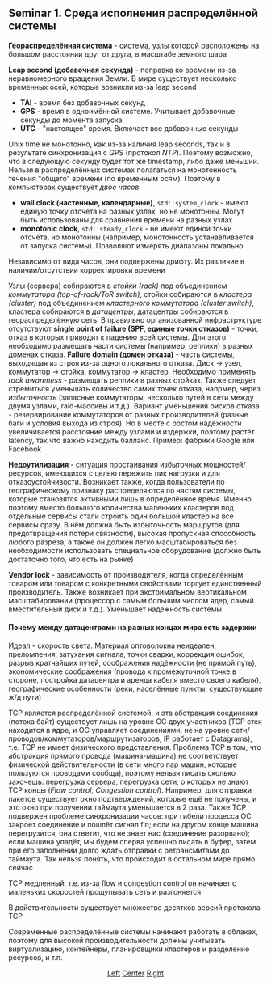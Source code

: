 ## Seminar 1. Среда исполнения распределённой системы

**Геораспределённая система** - система, узлы которой расположены на большом расстоянии друг от друга, в масштабе земного шара

**Leap second (добавочная секунда)** - поправка ко времени из-за неравномерного вращения Земли. В мире существует несколько временных осей, которые возникли из-за leap second
- **TAI** - время без добавочных секунд
- **GPS** - время в одноимённой системе. Учитывает добавочные секунды до момента запуска
- **UTC** - "настоящее" время. Включает все добавочные секунды

Unix time не монотонно, как из-за наличия leap seconds, так и в результате синхронизация с GPS (протокол *NTP*). Поэтому возможно, что в следующую секунду будет тот же timestamp, либо даже меньший. Нельзя в распределённых системах полагаться на монотонность течения "общего" времени (по временным осям). Поэтому в компьютерах существует *двое часов*
- **wall clock (настенные, календарные)**, `std::system_clock` - имеют единую точку отсчёта на разных узлах, но не монотонны. Могут быть использованы для сравнения времени на разных узлах
- **monotonic clock**, `std::steady_clock` - не имеют единой точки отсчёта, но монотонны (например, монотонность устанавливается от запуска системы). Позволяют измерять диапазоны локально

Независимо от вида часов, они подвержены дрифту. Их различие в наличии/отсутствии корректировки времени

Узлы (сервера) собираются в *стойки (rack)* под объединением *коммутатора (top-of-rack/ToR switch)*, стойки собираются в *кластера (cluster)* под объединением *кластерного коммутатора (cluster switch)*, кластера собираются в *датацентры*, датацентры собираются в геораспределённую сеть. В правильно организованной инфраструктуре отсутствуют **single point of failure (SPF, единые точки отказов)** - точки, отказ в которых приводит к падению всей системы. Для этого необходимо размещать части системы (например, реплики) в разных доменах отказа. **Failure domain (домен отказа)** - часть системы, выходящая из строя из-за одного локального отказа. Диск $\to$ узел, коммутатор $\to$ стойка, коммутатор $\to$ кластер. Необходимо применять *rack awareness* - размещать реплики в разных стойках. Также следует стремиться уменьшать количество самих точек отказа, напрмер, через *избыточность* (запасные коммутаторы, несколько путей в сети между двумя узлами, raid-массивы и т.д.). Вариант уменьшения рисков отказа - резервирование коммутаторов от разных производителей (разные баги и условия выхода из строя). Но в месте с ростом надёжности увеличивается расстояние между узлами и издержки, поэтому растёт latency, так что важно находить балланс. Пример: фабрики Google или Facebook

**Недоутилизация** - ситуация простаивания избыточных мощностей/ресурсов, имеющихся с целью пережить пик нагрузки и для отказоустойчивости. Возникает также, когда пользователи по географическому признаку распределяются по частям системы, которые становятся активными лишь в определённое время. Именно поэтому вместо большого количества маленьких кластеров под отдельные сервисы стали строить один большой кластер на все сервисы сразу. В нём должна быть избыточность маршрутов (для предотвращения потери связности), высокая пропускная способность любого разреза, а также он должен легко масштабироваться без необходимости использовать специальное оборудование (должно быть достаточно того, что есть на рынке)

**Vendor lock** - зависимость от производителя, когда определённым товаром или товаром с конкретными свойствами торгует единственный производитель. Также возникает при экстримальном вертикальном масштабировании (процессор с самым большим числом ядер, самый вместительный диск и т.д.). Уменьшает надёжность системы

#### Почему между датацентрами на разных концах мира есть задержки

Идеал - скорость света. Материал оптоволокна неидеален, преломления, затухания сигнала, точки сварки, коррекция ошибок, разрыв кратчайших путей, соображения надёжности (не прямой путь), экономические соображения (провода к промежуточной точке в стороне, постройка датацентра и аренда кабеля вместо своего кабеля), географические особенности (реки, населённые пункты, существующие ж/д пути)

TCP является распределённой системой, и эта абстракция соединения (потока байт) существует лишь на уровне ОС двух участников (TCP стек находится в ядре, и ОС управляет соединениями, не на уровне сети/проводов/коммутаторов/маршрутизаторов, IP работает с Datagrams), т.е. TCP не имеет физического представления. Проблема TCP в том, что абстракция прямого провода (машина-машина) не соответствует физической действительности (в сети много пар машин, которые пользуются проводами сообща), поэтому нельзя писать сколько захочешь: перегрузка сервера, перегрузка сети, о которых не знают TCP концы (*Flow control*, *Congestion control*). Например, для отправки пакетов существует окно подтверждений, которые ещё не получены, и это окно при получении таймаута уменьшается в $2$ раза. Также TCP подвержен проблеме синхронизации часов: при гибели процесса ОС закроет соединение и пошлёт сигнал fin; если на другом конце машина перегрузится, она ответит, что не знает нас (соединение разорвано); если машина упадёт, мы будем сперва успешно писать в буфер, затем при его заполнении долго ждать отправки с ретрансмитами до таймаута. Так нельзя понять, что происходит в остальном мире прямо сейчас

TCP медленный, т.е. из-за flow и congestion control он начинает с маленьких скоростей прощупывать сеть и разгоняется

В действительности существует множество десятков версий протокола TCP

Современные распределённые системы начинают работать в облаках, поэтому для высокой производительности должны учитывать виртуализацию, контейнеры, планировщики кластеров и разделение ресурсов, и т.п.

<div align="center">
  <a href=''>Left</a>
  <a href=''>Center</a>
  <a href=''>Right</a>
</div>
